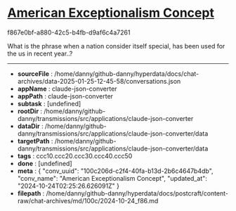 # [American Exceptionalism Concept](https://claude.ai/chat/100c206d-c2f4-40fa-b13d-2b6c4647b4db)

f867e0bf-a880-42c5-b4fb-d9af6c4a7261

What is the phrase when a nation consider itself special, has been used for the us in recent year..?

---

* **sourceFile** : /home/danny/github-danny/hyperdata/docs/chat-archives/data-2025-01-25-12-45-58/conversations.json
* **appName** : claude-json-converter
* **appPath** : claude-json-converter
* **subtask** : [undefined]
* **rootDir** : /home/danny/github-danny/transmissions/src/applications/claude-json-converter
* **dataDir** : /home/danny/github-danny/transmissions/src/applications/claude-json-converter/data
* **targetPath** : /home/danny/github-danny/transmissions/src/applications/claude-json-converter/data
* **tags** : ccc10.ccc20.ccc30.ccc40.ccc50
* **done** : [undefined]
* **meta** : {
  "conv_uuid": "100c206d-c2f4-40fa-b13d-2b6c4647b4db",
  "conv_name": "American Exceptionalism Concept",
  "updated_at": "2024-10-24T02:25:26.626091Z"
}
* **filepath** : /home/danny/github-danny/hyperdata/docs/postcraft/content-raw/chat-archives/md/100c/2024-10-24_f86.md